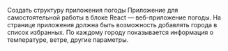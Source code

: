 Создать структуру приложения погоды
Приложение для самостоятельной работы в блоке React — веб-приложение погоды.
На странице приложения должна быть возможность добавлять города в список избранных.
По каждому городу показывается информация о температуре, ветре, другие параметры.